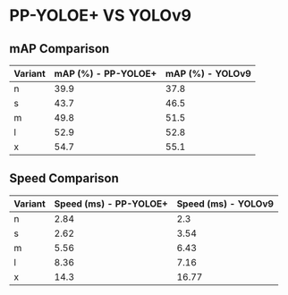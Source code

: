 ---
---
# PP-YOLOE+ VS YOLOv9

## mAP Comparison

| Variant | mAP (%) - PP-YOLOE+ | mAP (%) - YOLOv9 |
|---------|--------------------|--------------------|
| n | 39.9 | 37.8 |
| s | 43.7 | 46.5 |
| m | 49.8 | 51.5 |
| l | 52.9 | 52.8 |
| x | 54.7 | 55.1 |

## Speed Comparison

| Variant | Speed (ms) - PP-YOLOE+ | Speed (ms) - YOLOv9 |
|---------|-----------------------|-----------------------|
| n | 2.84 | 2.3 |
| s | 2.62 | 3.54 |
| m | 5.56 | 6.43 |
| l | 8.36 | 7.16 |
| x | 14.3 | 16.77 |
